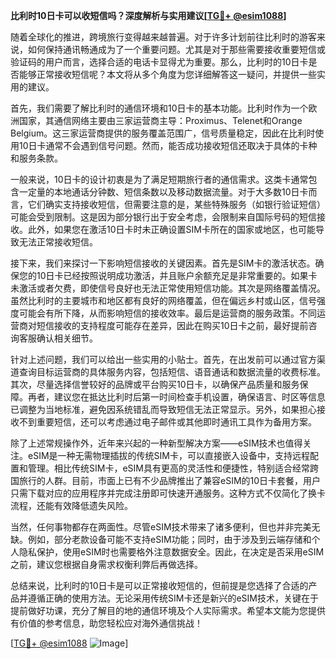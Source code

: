 **比利时10日卡可以收短信吗？深度解析与实用建议[[TG💪+ @esim1088](https://t.me/s/esim1088)]**

随着全球化的推进，跨境旅行变得越来越普遍。对于许多计划前往比利时的游客来说，如何保持通讯畅通成为了一个重要问题。尤其是对于那些需要接收重要短信或验证码的用户而言，选择合适的电话卡显得尤为重要。那么，比利时的10日卡是否能够正常接收短信呢？本文将从多个角度为您详细解答这一疑问，并提供一些实用的建议。

首先，我们需要了解比利时的通信环境和10日卡的基本功能。比利时作为一个欧洲国家，其通信网络主要由三家运营商主导：Proximus、Telenet和Orange Belgium。这三家运营商提供的服务覆盖范围广，信号质量稳定，因此在比利时使用10日卡通常不会遇到信号问题。然而，能否成功接收短信还取决于具体的卡种和服务条款。

一般来说，10日卡的设计初衷是为了满足短期旅行者的通信需求。这类卡通常包含一定量的本地通话分钟数、短信条数以及移动数据流量。对于大多数10日卡而言，它们确实支持接收短信，但需要注意的是，某些特殊服务（如银行验证短信）可能会受到限制。这是因为部分银行出于安全考虑，会限制来自国际号码的短信接收。此外，如果您在激活10日卡时未正确设置SIM卡所在的国家或地区，也可能导致无法正常接收短信。

接下来，我们来探讨一下影响短信接收的关键因素。首先是SIM卡的激活状态。确保您的10日卡已经按照说明成功激活，并且账户余额充足是非常重要的。如果卡未激活或者欠费，即使信号良好也无法正常使用短信功能。其次是网络覆盖情况。虽然比利时的主要城市和地区都有良好的网络覆盖，但在偏远乡村或山区，信号强度可能会有所下降，从而影响短信的接收效率。最后是运营商的服务政策。不同运营商对短信接收的支持程度可能存在差异，因此在购买10日卡之前，最好提前咨询客服确认相关细节。

针对上述问题，我们可以给出一些实用的小贴士。首先，在出发前可以通过官方渠道查询目标运营商的具体服务内容，包括短信、语音通话和数据流量的收费标准。其次，尽量选择信誉较好的品牌或平台购买10日卡，以确保产品质量和服务保障。再者，建议您在抵达比利时后第一时间检查手机设置，确保语言、时区等信息已调整为当地标准，避免因系统错乱而导致短信无法正常显示。另外，如果担心接收不到重要短信，还可以考虑通过电子邮件或其他即时通讯工具作为备用方案。

除了上述常规操作外，近年来兴起的一种新型解决方案——eSIM技术也值得关注。eSIM是一种无需物理插拔的传统SIM卡，可以直接嵌入设备中，支持远程配置和管理。相比传统SIM卡，eSIM具有更高的灵活性和便捷性，特别适合经常跨国旅行的人群。目前，市面上已有不少品牌推出了兼容eSIM的10日卡套餐，用户只需下载对应的应用程序并完成注册即可快速开通服务。这种方式不仅简化了换卡流程，还能有效降低遗失风险。

当然，任何事物都存在两面性。尽管eSIM技术带来了诸多便利，但也并非完美无缺。例如，部分老款设备可能不支持eSIM功能；同时，由于涉及到云端存储和个人隐私保护，使用eSIM时也需要格外注意数据安全。因此，在决定是否采用eSIM之前，建议您根据自身需求权衡利弊后再做选择。

总结来说，比利时的10日卡是可以正常接收短信的，但前提是您选择了合适的产品并遵循正确的使用方法。无论采用传统SIM卡还是新兴的eSIM技术，关键在于提前做好功课，充分了解目的地的通信环境及个人实际需求。希望本文能为您提供有价值的参考信息，助您轻松应对海外通信挑战！

[[TG💪+ @esim1088](https://t.me/s/esim1088) ![Image](https://i.postimg.cc/4NQfJmqS/Snipaste-2025-05-13-00-14-12.png)]
